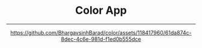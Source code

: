 <div align="center">


# **Color App**
---

https://github.com/BhargavsinhBarad/color/assets/118417960/61da874c-8dec-4c6e-981d-f1ed0b555dce





